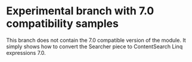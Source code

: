 <h1>Experimental branch with 7.0 compatibility samples</h1>
This branch does not contain the 7.0 compatible version of the module.
It simply shows how to convert the Searcher piece to ContentSearch Linq expressions 7.0.